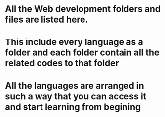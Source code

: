 # All the Web development folders and files are listed here.
# This include every language as a folder and each folder contain all the related codes to that folder
# All the languages are arranged in such a way that you can access it and start learning from begining